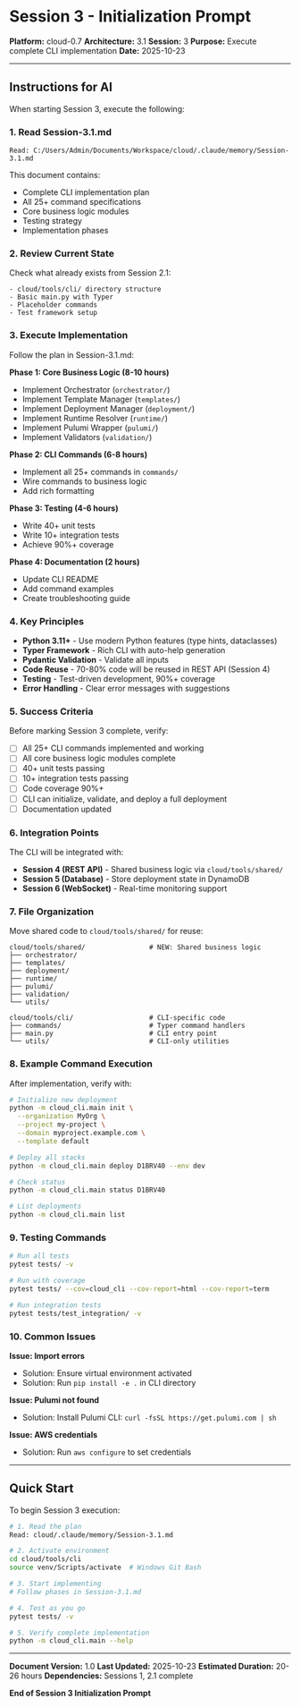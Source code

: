 # Session 3 - Initialization Prompt

**Platform:** cloud-0.7
**Architecture:** 3.1
**Session:** 3
**Purpose:** Execute complete CLI implementation
**Date:** 2025-10-23

---

## Instructions for AI

When starting Session 3, execute the following:

### 1. Read Session-3.1.md

```
Read: C:/Users/Admin/Documents/Workspace/cloud/.claude/memory/Session-3.1.md
```

This document contains:
- Complete CLI implementation plan
- All 25+ command specifications
- Core business logic modules
- Testing strategy
- Implementation phases

### 2. Review Current State

Check what already exists from Session 2.1:
```
- cloud/tools/cli/ directory structure
- Basic main.py with Typer
- Placeholder commands
- Test framework setup
```

### 3. Execute Implementation

Follow the plan in Session-3.1.md:

**Phase 1: Core Business Logic (8-10 hours)**
- Implement Orchestrator (`orchestrator/`)
- Implement Template Manager (`templates/`)
- Implement Deployment Manager (`deployment/`)
- Implement Runtime Resolver (`runtime/`)
- Implement Pulumi Wrapper (`pulumi/`)
- Implement Validators (`validation/`)

**Phase 2: CLI Commands (6-8 hours)**
- Implement all 25+ commands in `commands/`
- Wire commands to business logic
- Add rich formatting

**Phase 3: Testing (4-6 hours)**
- Write 40+ unit tests
- Write 10+ integration tests
- Achieve 90%+ coverage

**Phase 4: Documentation (2 hours)**
- Update CLI README
- Add command examples
- Create troubleshooting guide

### 4. Key Principles

- **Python 3.11+** - Use modern Python features (type hints, dataclasses)
- **Typer Framework** - Rich CLI with auto-help generation
- **Pydantic Validation** - Validate all inputs
- **Code Reuse** - 70-80% code will be reused in REST API (Session 4)
- **Testing** - Test-driven development, 90%+ coverage
- **Error Handling** - Clear error messages with suggestions

### 5. Success Criteria

Before marking Session 3 complete, verify:

- [ ] All 25+ CLI commands implemented and working
- [ ] All core business logic modules complete
- [ ] 40+ unit tests passing
- [ ] 10+ integration tests passing
- [ ] Code coverage 90%+
- [ ] CLI can initialize, validate, and deploy a full deployment
- [ ] Documentation updated

### 6. Integration Points

The CLI will be integrated with:
- **Session 4 (REST API)** - Shared business logic via `cloud/tools/shared/`
- **Session 5 (Database)** - Store deployment state in DynamoDB
- **Session 6 (WebSocket)** - Real-time monitoring support

### 7. File Organization

Move shared code to `cloud/tools/shared/` for reuse:

```
cloud/tools/shared/                # NEW: Shared business logic
├── orchestrator/
├── templates/
├── deployment/
├── runtime/
├── pulumi/
├── validation/
└── utils/

cloud/tools/cli/                   # CLI-specific code
├── commands/                      # Typer command handlers
├── main.py                        # CLI entry point
└── utils/                         # CLI-only utilities
```

### 8. Example Command Execution

After implementation, verify with:

```bash
# Initialize new deployment
python -m cloud_cli.main init \
  --organization MyOrg \
  --project my-project \
  --domain myproject.example.com \
  --template default

# Deploy all stacks
python -m cloud_cli.main deploy D1BRV40 --env dev

# Check status
python -m cloud_cli.main status D1BRV40

# List deployments
python -m cloud_cli.main list
```

### 9. Testing Commands

```bash
# Run all tests
pytest tests/ -v

# Run with coverage
pytest tests/ --cov=cloud_cli --cov-report=html --cov-report=term

# Run integration tests
pytest tests/test_integration/ -v
```

### 10. Common Issues

**Issue: Import errors**
- Solution: Ensure virtual environment activated
- Solution: Run `pip install -e .` in CLI directory

**Issue: Pulumi not found**
- Solution: Install Pulumi CLI: `curl -fsSL https://get.pulumi.com | sh`

**Issue: AWS credentials**
- Solution: Run `aws configure` to set credentials

---

## Quick Start

To begin Session 3 execution:

```bash
# 1. Read the plan
Read: cloud/.claude/memory/Session-3.1.md

# 2. Activate environment
cd cloud/tools/cli
source venv/Scripts/activate  # Windows Git Bash

# 3. Start implementing
# Follow phases in Session-3.1.md

# 4. Test as you go
pytest tests/ -v

# 5. Verify complete implementation
python -m cloud_cli.main --help
```

---

**Document Version:** 1.0
**Last Updated:** 2025-10-23
**Estimated Duration:** 20-26 hours
**Dependencies:** Sessions 1, 2.1 complete

**End of Session 3 Initialization Prompt**
